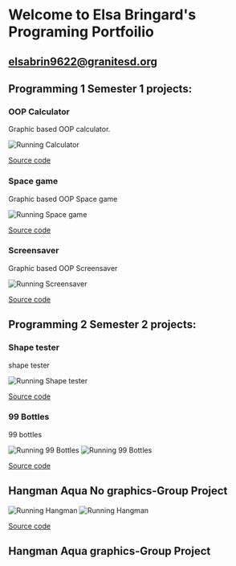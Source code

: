 # Welcome to Elsa Bringard's Programing Portfoilio
##  elsabrin9622@granitesd.org
## Programming 1 Semester 1 projects:

### OOP Calculator

Graphic based OOP calculator.

![Running Calculator](https://github.com/elsabringard/programing1portfolio/blob/gh-pages/images/calc.png?raw=true)


[Source code](https://github.com/elsabringard/programing1portfolio/tree/gh-pages/src/Calculator)

### Space game

Graphic based OOP Space game

![Running Space game](https://github.com/elsabringard/programing1portfolio/blob/gh-pages/images/space.png?raw=true)


[Source code](https://github.com/elsabringard/programing1portfolio/tree/gh-pages/src/SpaceGame)

### Screensaver
Graphic based OOP Screensaver

![Running Screensaver](https://github.com/elsabringard/programing1portfolio/blob/gh-pages/images/screen.png?raw=true)


[Source code](https://github.com/elsabringard/programing1portfolio/blob/gh-pages/src/Screensaver/ScreenSaver.pde)

## Programming 2 Semester 2 projects:

### Shape tester 
shape tester

![Running Shape tester](https://github.com/elsabringard/programing1portfolio/blob/gh-pages/images/shape.png?raw=true)


[Source code](https://github.com/elsabringard/programing1portfolio/tree/gh-pages/src/ShapeTester)

### 99 Bottles
99 bottles

![Running 99 Bottles](https://github.com/elsabringard/programing1portfolio/blob/gh-pages/images/startbottles.png?raw=true)
![Running 99 Bottles](https://github.com/elsabringard/programing1portfolio/blob/gh-pages/images/endbottles.png?raw=true)

[Source code](https://github.com/elsabringard/programing1portfolio/tree/gh-pages/src/99%20bottles)


## Hangman Aqua No graphics-Group Project
![Running Hangman](https://github.com/elsabringard/programing1portfolio/blob/gh-pages/images/graphicsno.png?raw=true)
![Running Hangman](https://github.com/elsabringard/programing1portfolio/blob/gh-pages/images/nographicshangman.png?raw=true)

[Source code](https://github.com/elsabringard/programing1portfolio/tree/gh-pages/src/hangman-aqua2)


## Hangman Aqua graphics-Group Project
